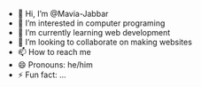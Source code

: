- 👋 Hi, I’m @Mavia-Jabbar
- 👀 I’m interested in computer programing
- 🌱 I’m currently learning web development
- 💞️ I’m looking to collaborate on making websites
- 📫 How to reach me 
- 😄 Pronouns: he/him
- ⚡ Fun fact: ...

<!---
Mavia-Jabbar/Mavia-Jabbar is a ✨ special ✨ repository because its `README.md` (this file) appears on your GitHub profile.
You can click the Preview link to take a look at your changes.
--->
